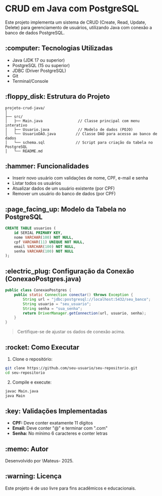 # CRUD em Java com PostgreSQL

Este projeto implementa um sistema de CRUD (Create, Read, Update, Delete) para gerenciamento de usuários, utilizando Java com conexão a banco de dados PostgreSQL.

## \:computer: Tecnologias Utilizadas

* Java (JDK 17 ou superior)
* PostgreSQL (15 ou superior)
* JDBC (Driver PostgreSQL)
* Git
* Terminal/Console

## \:floppy\_disk: Estrutura do Projeto

```
projeto-crud-java/
│
├── src/
│   ├── Main.java                // Classe principal com menu interativo
│   ├── Usuario.java             // Modelo de dados (POJO)
│   └── UsuarioDAO.java         // Classe DAO para acesso ao banco de dados
│   └── schema.sql              // Script para criação da tabela no PostgreSQL
│   └── README.md

```

## \:hammer: Funcionalidades

* Inserir novo usuário com validações de nome, CPF, e-mail e senha
* Listar todos os usuários
* Atualizar dados de um usuário existente (por CPF)
* Remover um usuário do banco de dados (por CPF)

## \:page\_facing\_up: Modelo da Tabela no PostgreSQL

```sql
CREATE TABLE usuarios (
    id SERIAL PRIMARY KEY,
    nome VARCHAR(100) NOT NULL,
    cpf VARCHAR(11) UNIQUE NOT NULL,
    email VARCHAR(100) NOT NULL,
    senha VARCHAR(100) NOT NULL
);
```

## \:electric\_plug: Configuração da Conexão (ConexaoPostgres.java)

```java
public class ConexaoPostgres {
    public static Connection conectar() throws Exception {
        String url = "jdbc:postgresql://localhost:5432/seu_banco";
        String usuario = "seu_usuario";
        String senha = "sua_senha";
        return DriverManager.getConnection(url, usuario, senha);
    }
}
```

> Certifique-se de ajustar os dados de conexão acima.

## \:rocket: Como Executar

1. Clone o repositório:

```bash
git clone https://github.com/seu-usuario/seu-repositorio.git
cd seu-repositorio
```

2. Compile e execute:

```bash
javac Main.java
java Main
```

## \:key: Validações Implementadas

* **CPF:** Deve conter exatamente 11 dígitos
* **Email:** Deve conter "@" e terminar com ".com"
* **Senha:** No mínimo 6 caracteres e conter letras

## \:memo: Autor

Desenvolvido por \Mateus- 2025.

## \:warning: Licença

Este projeto é de uso livre para fins acadêmicos e educacionais.

